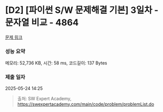 # [D2] [파이썬 S/W 문제해결 기본] 3일차 - 문자열 비교 - 4864 

[문제 링크](https://swexpertacademy.com/main/code/problem/problemDetail.do?contestProbId=AWTQRytKQJ0DFAVT) 

### 성능 요약

메모리: 52,736 KB, 시간: 58 ms, 코드길이: 137 Bytes

### 제출 일자

2025-05-24 14:25



> 출처: SW Expert Academy, https://swexpertacademy.com/main/code/problem/problemList.do
